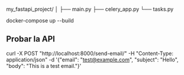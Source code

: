 my_fastapi_project/
│
├── main.py
├── celery_app.py
└── tasks.py

docker-compose up --build

## Probar la API

curl -X POST "http://localhost:8000/send-email/" -H "Content-Type: application/json" -d '{"email": "test@example.com", "subject": "Hello", "body": "This is a test email."}'

